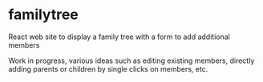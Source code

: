 # familytree

React web site to display a family tree with a form to add additional members

Work in progress, various ideas such as editing existing members, directly adding parents or children by single clicks on members, etc.
